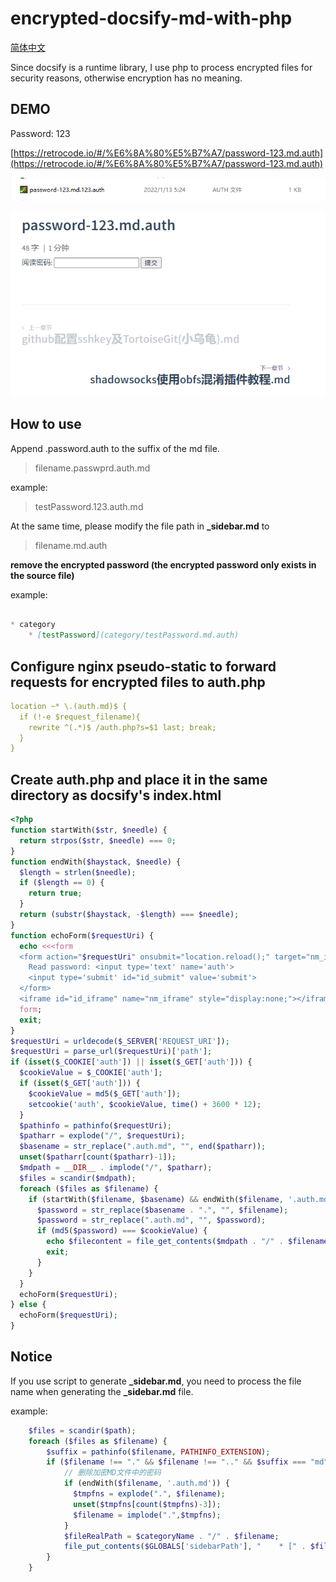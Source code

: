 # encrypted-docsify-md-with-php

[简体中文](/README_CN.md)

Since docsify is a runtime library, I use php to process encrypted files for security reasons, otherwise encryption has no meaning.

## DEMO

Password: 123

[https://retrocode.io/#/%E6%8A%80%E5%B7%A7/password-123.md.auth](https://retrocode.io/#/%E6%8A%80%E5%B7%A7/password-123.md.auth)

![filename](./res/1.png)

![demo](./res/demo.gif)

## How to use

Append .password.auth to the suffix of the md file.

> filename.passwprd.auth.md

example:

> testPassword.123.auth.md

At the same time, please modify the file path in **_sidebar.md** to

> filename.md.auth

**remove the encrypted password (the encrypted password only exists in the source file)**

example:

````markdown

* category
    * [testPassword](category/testPassword.md.auth)

````

## Configure nginx pseudo-static to forward requests for encrypted files to auth.php

````yaml
location ~* \.(auth.md)$ {
  if (!-e $request_filename){
    rewrite ^(.*)$ /auth.php?s=$1 last; break;
  }
}
````

## Create auth.php and place it in the same directory as docsify's index.html

````php
<?php
function startWith($str, $needle) {
  return strpos($str, $needle) === 0;
}
function endWith($haystack, $needle) {
  $length = strlen($needle);
  if ($length == 0) {
    return true;
  }
  return (substr($haystack, -$length) === $needle);
}
function echoForm($requestUri) {
  echo <<<form
  <form action="$requestUri" onsubmit="location.reload();" target="nm_iframe" method='get'>
    Read password: <input type='text' name='auth'>
    <input type='submit' id="id_submit" value='submit'>
  </form>
  <iframe id="id_iframe" name="nm_iframe" style="display:none;"></iframe>
  form;
  exit;
}
$requestUri = urldecode($_SERVER['REQUEST_URI']);
$requestUri = parse_url($requestUri)['path'];
if (isset($_COOKIE['auth']) || isset($_GET['auth'])) {
  $cookieValue = $_COOKIE['auth'];
  if (isset($_GET['auth'])) {
    $cookieValue = md5($_GET['auth']);
    setcookie('auth', $cookieValue, time() + 3600 * 12);
  }
  $pathinfo = pathinfo($requestUri);
  $patharr = explode("/", $requestUri);
  $basename = str_replace(".auth.md", "", end($patharr));
  unset($patharr[count($patharr)-1]);
  $mdpath = __DIR__ . implode("/", $patharr);
  $files = scandir($mdpath);
  foreach ($files as $filename) {
    if (startWith($filename, $basename) && endWith($filename, '.auth.md')) {
      $password = str_replace($basename . ".", "", $filename);
      $password = str_replace(".auth.md", "", $password);
      if (md5($password) === $cookieValue) {
        echo $filecontent = file_get_contents($mdpath . "/" . $filename);
        exit;
      }
    }
  }
  echoForm($requestUri);
} else {
  echoForm($requestUri);
}
````

## Notice

If you use script to generate **_sidebar.md**, you need to process the file name when generating the **_sidebar.md** file.

example:

````php
    $files = scandir($path);
    foreach ($files as $filename) {
        $suffix = pathinfo($filename, PATHINFO_EXTENSION);
        if ($filename !== "." && $filename !== ".." && $suffix === "md") {
            // 删除加密MD文件中的密码
            if (endWith($filename, '.auth.md')) {
              $tmpfns = explode(".", $filename);
              unset($tmpfns[count($tmpfns)-3]);
              $filename = implode(".",$tmpfns);
            }
            $fileRealPath = $categoryName . "/" . $filename;
            file_put_contents($GLOBALS['sidebarPath'], "    * [" . $filename . "](" . $fileRealPath . ")\r\n", FILE_APPEND);
        }
    }
````
